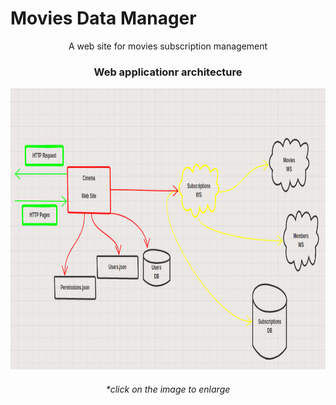# Movies Data Manager
<p align="center">
A web site for movies subscription management
  </p>

<h3 align="center">
 Web applicationr architecture
  </h3>


<p align="center">
<img src="./architectureServer.png" width="900" height="450">
  </p>
 <h6 align="center">
*click on the image to enlarge
</h6>
